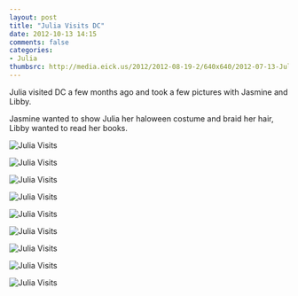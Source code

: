 ```yaml
---
layout: post
title: "Julia Visits DC"
date: 2012-10-13 14:15
comments: false
categories: 
- Julia
thumbsrc: http://media.eick.us/2012/2012-08-19-2/640x640/2012-07-13-Julia-Studio--2012-07-13at21-40-04.jpg
---
```

Julia visited DC a few months ago and took a few pictures with Jasmine and Libby.

Jasmine wanted to show Julia her haloween costume and braid her hair, Libby wanted to read her books.

![Julia Visits](/assets/images/2012/2012-08-19-2/2012-07-13-Julia-Studio--2012-07-13at21-40-04.jpg)


![Julia Visits](/assets/images/2012/2012-08-19-2/2012-07-13-Julia-Studio--2012-07-13at21-39-25.jpg)


![Julia Visits](/assets/images/2012/2012-08-19-2/2012-07-13-Julia-Studio--2012-07-13at21-39-21.jpg)


![Julia Visits](/assets/images/2012/2012-08-19-2/2012-07-13-Julia-Studio--2012-07-13at21-36-33.jpg)


![Julia Visits](/assets/images/2012/2012-08-19-2/2012-07-13-Julia-Studio--2012-07-13at21-35-42.jpg)


![Julia Visits](/assets/images/2012/2012-08-19-2/2012-07-13-Julia-Studio--2012-07-13at21-34-43.jpg)


![Julia Visits](/assets/images/2012/2012-08-19-2/2012-07-13-Julia-Studio--2012-07-13at21-34-14.jpg)


![Julia Visits](/assets/images/2012/2012-08-19-2/2012-07-13-Julia-Studio--2012-07-13at21-22-48.jpg)


![Julia Visits](/assets/images/2012/2012-08-19-2/2012-07-13-Julia-Studio--2012-07-13at21-22-22.jpg)

